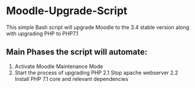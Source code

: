 # Moodle-Upgrade-Script
This simple Bash script will upgrade Moodle to the 3.4 stable version along with upgrading PHP to PHP7.1

## Main Phases the script will automate:
1. Activate Moodle Maintenance Mode 
2. Start the process of upgrading PHP
   2.1 Stop apache webserver
  2.2 Install PHP 7.1 core and relevant dependencies
